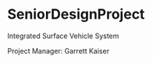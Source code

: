 SeniorDesignProject
===================

Integrated Surface Vehicle System

Project Manager: Garrett Kaiser
